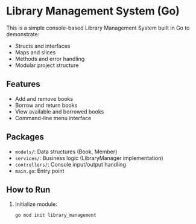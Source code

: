 
# Library Management System (Go)

This is a simple console-based Library Management System built in Go to demonstrate:
- Structs and interfaces
- Maps and slices
- Methods and error handling
- Modular project structure

## Features
- Add and remove books
- Borrow and return books
- View available and borrowed books
- Command-line menu interface

## Packages
- `models/`: Data structures (Book, Member)
- `services/`: Business logic (LibraryManager implementation)
- `controllers/`: Console input/output handling
- `main.go`: Entry point

## How to Run
1. Initialize module:
   ```bash
   go mod init library_management

